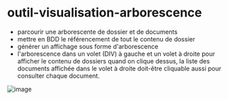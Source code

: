 # outil-visualisation-arborescence

- parcourir une arborescente de dossier et de documents
- mettre en BDD le référencement de tout le contenu de dossier
- générer un affichage sous forme d'arborescence
- l'arborescence dans un volet (DIV) à gauche et un volet à droite pour afficher le contenu de dossiers quand on clique dessus,  la liste des documents affichée dans le volet à droite doit-être cliquable aussi pour consulter chaque document.


![image](https://user-images.githubusercontent.com/65168751/225741813-caa8b4c2-f38e-4c2e-b622-7663216ead6c.png)


